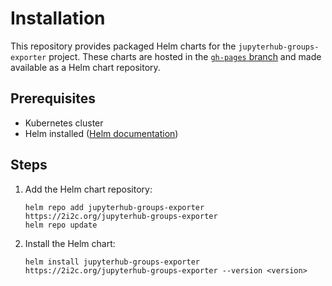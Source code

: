 # Installation

This repository provides packaged Helm charts for the `jupyterhub-groups-exporter` project. These charts are hosted in the [`gh-pages` branch](https://github.com/2i2c-org/jupyterhub-groups-exporter/tree/gh-pages) and made available as a Helm chart repository.

## Prerequisites

- Kubernetes cluster
- Helm installed ([Helm documentation](https://helm.sh/docs/intro/install/))

## Steps

1. Add the Helm chart repository:

   ```shell
   helm repo add jupyterhub-groups-exporter https://2i2c.org/jupyterhub-groups-exporter
   helm repo update
   ```

2. Install the Helm chart:

   ```shell
   helm install jupyterhub-groups-exporter https://2i2c.org/jupyterhub-groups-exporter --version <version>
   ```
